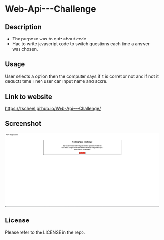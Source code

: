 # Web-Api---Challenge

## Description

- The purpose was to quiz about code.
- Had to write javascript code to switch questions each time a answer was chosen.


## Usage

User selects a option then the computer says if it is corret or not and if not it deducts time
Then user can input name and score.

## Link to website 

https://zscheel.github.io/Web-Api---Challenge/

## Screenshot

![SS of web 1](/assets/images/Screenshot%202023-03-20%20at%2010.06.07%20PM.png)

## License

Please refer to the LICENSE in the repo.
